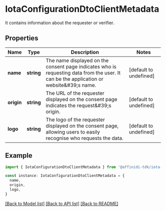 # IotaConfigurationDtoClientMetadata

It contains information about the requester or verifier.

## Properties

| Name       | Type       | Description                                                                                                                              | Notes                  |
| ---------- | ---------- | ---------------------------------------------------------------------------------------------------------------------------------------- | ---------------------- |
| **name**   | **string** | The name displayed on the consent page indicates who is requesting data from the user. It can be the application or website\&#39;s name. | [default to undefined] |
| **origin** | **string** | The URL of the requester displayed on the consent page indicates the request\&#39;s origin.                                              | [default to undefined] |
| **logo**   | **string** | The logo of the requester displayed on the consent page, allowing users to easily recognise who requests the data.                       | [default to undefined] |

## Example

```typescript
import { IotaConfigurationDtoClientMetadata } from '@affinidi-tdk/iota-client'

const instance: IotaConfigurationDtoClientMetadata = {
  name,
  origin,
  logo,
}
```

[[Back to Model list]](../README.md#documentation-for-models) [[Back to API list]](../README.md#documentation-for-api-endpoints) [[Back to README]](../README.md)
